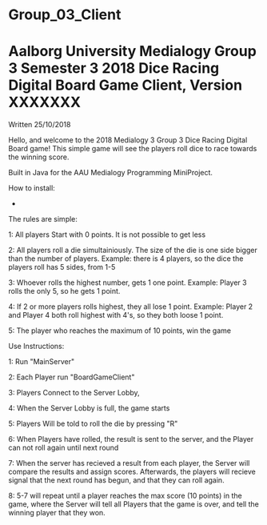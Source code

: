 # Group_03_Client

Aalborg University Medialogy Group 3 Semester 3 2018 Dice Racing Digital Board Game Client, Version XXXXXXX
===============================
Written 25/10/2018

Hello, and welcome to the 2018 Medialogy 3 Group 3 Dice Racing Digital Board game! This simple game will see the players roll dice to race towards the winning score.

Built in Java for the AAU Medialogy Programming MiniProject.

How to install:

-

The rules are simple:

1: All players Start with 0 points. It is not possible to get less

2: All players roll a die simultainiously. The size of the die is one side bigger than the number of players.
	Example: there is 4 players, so the dice the players roll has 5 sides, from 1-5
	
3: Whoever rolls the highest number, gets 1 one point.
	Example: Player 3 rolls the only 5, so he gets 1 point.
	
4: If 2 or more players rolls highest, they all lose 1 point.
	Example: Player 2 and Player 4 both roll highest with 4's, so they both loose 1 point.
	
5: The player who reaches the maximum of 10 points, win the game 

Use Instructions:

1: Run "MainServer"

2: Each Player run "BoardGameClient"

3: Players Connect to the Server Lobby,

4: When the Server Lobby is full, the game starts

5: Players Will be told to roll the die by pressing "R"

6: When Players have rolled, the result is sent to the server, and the Player can not roll again until next round

7: When the server has recieved a result from each player, the Server will compare the results and assign scores. Afterwards, the 	players will recieve signal that the next round has begun, and that they can roll again.

8: 5-7 will repeat until a player reaches the max score (10 points) in the game, where the Server will tell all Players that the game is over, and tell the winning player that they won.
